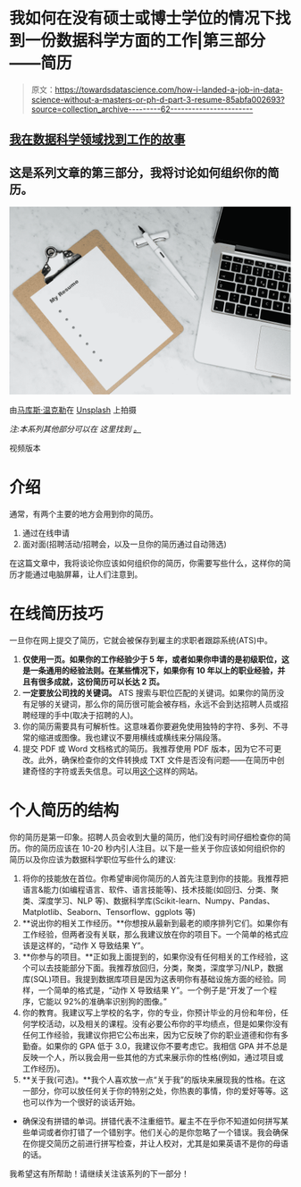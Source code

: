 # 我如何在没有硕士或博士学位的情况下找到一份数据科学方面的工作|第三部分——简历

> 原文：<https://towardsdatascience.com/how-i-landed-a-job-in-data-science-without-a-masters-or-ph-d-part-3-resume-85abfa002693?source=collection_archive---------62----------------------->

## [我在数据科学领域找到工作的故事](https://towardsdatascience.com/tagged/my-ds-story)

## 这是系列文章的第三部分，我将讨论如何组织你的简历。

![](img/4a5b15b2e5a1447be136383a99fc6f8d.png)

由[马库斯·温克勒](https://unsplash.com/@markuswinkler?utm_source=unsplash&utm_medium=referral&utm_content=creditCopyText)在 [Unsplash](https://unsplash.com/s/photos/resume?utm_source=unsplash&utm_medium=referral&utm_content=creditCopyText) 上拍摄

*注:本系列其他部分可以在* *这里找到* [*。*](https://towardsdatascience.com/tagged/my-ds-story)

视频版本

# 介绍

通常，有两个主要的地方会用到你的简历。

1.  通过在线申请
2.  面对面(招聘活动/招聘会，以及一旦你的简历通过自动筛选)

在这篇文章中，我将谈论你应该如何组织你的简历，你需要写些什么，这样你的简历才能通过电脑屏幕，让人们注意到。

# 在线简历技巧

一旦你在网上提交了简历，它就会被保存到雇主的求职者跟踪系统(ATS)中。

1.  **仅使用一页。如果你的工作经验少于 5 年，或者如果你申请的是初级职位，这是一条通用的经验法则。在某些情况下，如果你有 10 年以上的职业经验，并且有很多成就，这份简历可以长达 2 页。**
2.  **一定要放公司找的关键词。** ATS 搜索与职位匹配的关键词。如果你的简历没有足够的关键词，那么你的简历很可能会被存档，永远不会到达招聘人员或招聘经理的手中(取决于招聘的人)。
3.  你的简历需要具有可解析性。这意味着你要避免使用独特的字符、多列、不寻常的缩进或图像。我也建议不要用横线或横线来分隔段落。
4.  提交 PDF 或 Word 文档格式的简历。我推荐使用 PDF 版本，因为它不可更改。此外，确保检查你的文件转换成 TXT 文件是否没有问题——在简历中创建奇怪的字符或丢失信息。可以用[这个](https://pdftotext.com/)这样的网站。

# 个人简历的结构

你的简历是第一印象。招聘人员会收到大量的简历，他们没有时间仔细检查你的简历。你的简历应该在 10-20 秒内引人注目。以下是一些关于你应该如何组织你的简历以及你应该为数据科学职位写些什么的建议:

1.  将你的技能放在首位。你希望审阅你简历的人首先注意到你的技能。我推荐把语言&能力(如编程语言、软件、语言技能等)、技术技能(如回归、分类、聚类、深度学习、NLP 等)、数据科学库(Scikit-learn、Numpy、Pandas、Matplotlib、Seaborn、Tensorflow、ggplots 等)
2.  **说出你的相关工作经历。**你想按从最新到最老的顺序排列它们。如果你有工作经验，但两者没有关联，那么我建议放在你的项目下。一个简单的格式应该是这样的，“动作 X 导致结果 Y”。
3.  **你参与的项目。**正如我上面提到的，如果你没有任何相关的工作经验，这个可以去技能部分下面。我推荐放回归，分类，聚类，深度学习/NLP，数据库(SQL)项目。我提到数据库项目是因为这表明你有基础设施方面的经验。同样，一个简单的格式是，“动作 X 导致结果 Y”。一个例子是“开发了一个程序，它能以 92%的准确率识别狗的图像。”
4.  你的教育。我建议写上学校的名字，你的专业，你预计毕业的月份和年份，任何学校活动，以及相关的课程。没有必要公布你的平均绩点，但是如果你没有任何工作经验，我建议你把它公布出来，因为它反映了你的职业道德和你有多勤奋。如果你的 GPA 低于 3.0，我建议你不要考虑它。我相信 GPA 并不总是反映一个人，所以我会用一些其他的方式来展示你的性格(例如，通过项目或工作经历)。
5.  **关于我(可选)。**我个人喜欢放一点“关于我”的版块来展现我的性格。在这一部分，你可以放任何关于你的特别之处，你热衷的事情，你的爱好等等。这也可以作为一个很好的谈话开始。

*   确保没有拼错的单词。拼错代表不注重细节。雇主不在乎你不知道如何拼写某些单词或者你打错了一个错别字。他们关心的是你忽略了一个错误。我会确保在你提交简历之前进行拼写检查，并让人校对，尤其是如果英语不是你的母语的话。

我希望这有所帮助！请继续关注该系列的下一部分！